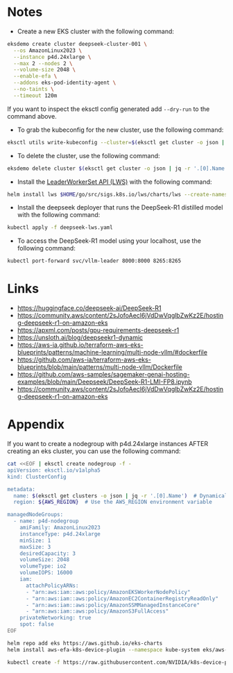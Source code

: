 Notes
=====

- Create a new EKS cluster with the following command:
```bash
eksdemo create cluster deepseek-cluster-001 \
  --os AmazonLinux2023 \
  --instance p4d.24xlarge \
  --max 2 --nodes 2 \
  --volume-size 2048 \
  --enable-efa \
  --addons eks-pod-identity-agent \
  --no-taints \
  --timeout 120m
```
If you want to inspect the eksctl config generated add `--dry-run` to the command above.

- To grab the kubeconfig for the new cluster, use the following command:
```bash
eksctl utils write-kubeconfig --cluster=$(eksctl get cluster -o json | jq -r '.[0].Name')
```
- To delete the cluster, use the following command:
```bash
eksdemo delete cluster $(eksctl get cluster -o json | jq -r '.[0].Name')
```
- Install the [LeaderWorkerSet API (LWS)](https://github.com/kubernetes-sigs/lws) with the following command:
```bash
helm install lws $HOME/go/src/sigs.k8s.io/lws/charts/lws --create-namespace --namespace lws-system
```

- Install the deepseek deployer that runs the DeepSeek-R1 distilled model with the following command:
```bash
kubectl apply -f deepseek-lws.yaml
```

- To access the DeepSeek-R1 model using your localhost, use the following command:
```bash
kubectl port-forward svc/vllm-leader 8000:8000 8265:8265
```
Links
=====
- https://huggingface.co/deepseek-ai/DeepSeek-R1
- https://community.aws/content/2sJofoAecl6jVdDwVqglbZwKz2E/hosting-deepseek-r1-on-amazon-eks
- https://apxml.com/posts/gpu-requirements-deepseek-r1
- https://unsloth.ai/blog/deepseekr1-dynamic
- https://aws-ia.github.io/terraform-aws-eks-blueprints/patterns/machine-learning/multi-node-vllm/#dockerfile
- https://github.com/aws-ia/terraform-aws-eks-blueprints/blob/main/patterns/multi-node-vllm/Dockerfile
- https://github.com/aws-samples/sagemaker-genai-hosting-examples/blob/main/Deepseek/DeepSeek-R1-LMI-FP8.ipynb
- https://community.aws/content/2sJofoAecl6jVdDwVqglbZwKz2E/hosting-deepseek-r1-on-amazon-eks

Appendix
========

If you want to create a nodegroup with p4d.24xlarge instances AFTER creating an eks cluster, you can use the following command:

```bash
cat <<EOF | eksctl create nodegroup -f -
apiVersion: eksctl.io/v1alpha5
kind: ClusterConfig

metadata:
  name: $(eksctl get clusters -o json | jq -r '.[0].Name')  # Dynamically pick the first cluster
  region: ${AWS_REGION}  # Use the AWS_REGION environment variable

managedNodeGroups:
  - name: p4d-nodegroup
    amiFamily: AmazonLinux2023
    instanceType: p4d.24xlarge
    minSize: 1
    maxSize: 3
    desiredCapacity: 3
    volumeSize: 2048
    volumeType: io2
    volumeIOPS: 16000
    iam:
      attachPolicyARNs:
      - "arn:aws:iam::aws:policy/AmazonEKSWorkerNodePolicy"
      - "arn:aws:iam::aws:policy/AmazonEC2ContainerRegistryReadOnly"
      - "arn:aws:iam::aws:policy/AmazonSSMManagedInstanceCore"
      - "arn:aws:iam::aws:policy/AmazonS3FullAccess"
    privateNetworking: true
    spot: false
EOF
```

```bash
helm repo add eks https://aws.github.io/eks-charts
helm install aws-efa-k8s-device-plugin --namespace kube-system eks/aws-efa-k8s-device-plugin
```

```bash
kubectl create -f https://raw.githubusercontent.com/NVIDIA/k8s-device-plugin/v0.17.0/deployments/static/nvidia-device-plugin.yml
```
